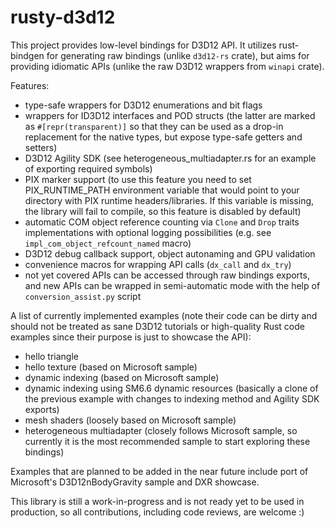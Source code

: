 # rusty-d3d12
This project provides low-level bindings for D3D12 API. It utilizes rust-bindgen for generating raw bindings (unlike `d3d12-rs` crate), but aims for providing idiomatic APIs (unlike the raw D3D12 wrappers from `winapi` crate).

Features:
- type-safe wrappers for D3D12 enumerations and bit flags
- wrappers for ID3D12 interfaces and POD structs (the latter are marked as `#[repr(transparent)]` so that they can be used as a drop-in replacement for the native types, but expose type-safe getters and setters)
- D3D12 Agility SDK (see heterogeneous_multiadapter.rs for an example of exporting required symbols)
- PIX marker support (to use this feature you need to set PIX_RUNTIME_PATH environment variable that would point to your directory with PIX runtime headers/libraries. If this variable is missing, the library will fail to compile, so this feature is disabled by default)
- automatic COM object reference counting via `Clone` and `Drop` traits implementations with optional logging possibilities (e.g. see `impl_com_object_refcount_named` macro)
- D3D12 debug callback support, object autonaming and GPU validation
- convenience macros for wrapping API calls (`dx_call` and `dx_try`)
- not yet covered APIs can be accessed through raw bindings exports, and new APIs can be wrapped in semi-automatic mode with the help of `conversion_assist.py` script

A list of currently implemented examples (note their code can be dirty and should not be treated as sane D3D12 tutorials or high-quality Rust code examples since their purpose is just to showcase the API):
- hello triangle
- hello texture (based on Microsoft sample)
- dynamic indexing (based on Microsoft sample)
- dynamic indexing using SM6.6 dynamic resources (basically a clone of the previous example with changes to indexing method and Agility SDK exports)
- mesh shaders (loosely based on Microsoft sample)
- heterogeneous multiadapter (closely follows Microsoft sample, so currently it is the most recommended sample to start exploring these bindings)

Examples that are planned to be added in the near future include port of Microsoft's D3D12nBodyGravity sample and DXR showcase.

This library is still a work-in-progress and is not ready yet to be used in production, so all contributions, including code reviews, are welcome :)